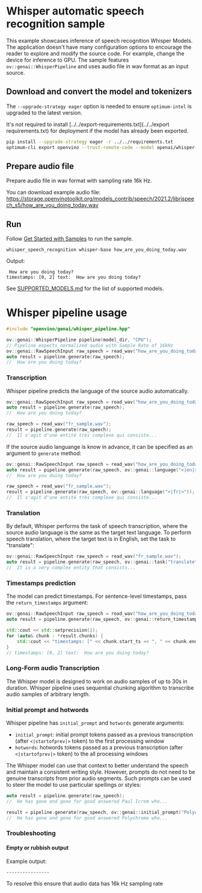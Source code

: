 # Whisper automatic speech recognition sample

This example showcases inference of speech recognition Whisper Models. The application doesn't have many configuration options to encourage the reader to explore and modify the source code. For example, change the device for inference to GPU. The sample features `ov::genai::WhisperPipeline` and uses audio file in wav format as an input source.

## Download and convert the model and tokenizers

The `--upgrade-strategy eager` option is needed to ensure `optimum-intel` is upgraded to the latest version.

It's not required to install [../../export-requirements.txt](../../export requirements.txt) for deployment if the model has already been exported.

```sh
pip install --upgrade-strategy eager -r ../../requirements.txt
optimum-cli export openvino --trust-remote-code --model openai/whisper-base whisper-base
```

## Prepare audio file

Prepare audio file in wav format with sampling rate 16k Hz.

You can download example audio file: https://storage.openvinotoolkit.org/models_contrib/speech/2021.2/librispeech_s5/how_are_you_doing_today.wav

## Run

Follow [Get Started with Samples](https://docs.openvino.ai/2024/learn-openvino/openvino-samples/get-started-demos.html) to run the sample.

`whisper_speech_recognition whisper-base how_are_you_doing_today.wav`

Output:
```
 How are you doing today?
timestamps: [0, 2] text:  How are you doing today?
```

See [SUPPORTED_MODELS.md](../../../src/docs/SUPPORTED_MODELS.md#whisper-models) for the list of supported models.

# Whisper pipeline usage

```c++
#include "openvino/genai/whisper_pipeline.hpp"

ov::genai::WhisperPipeline pipeline(model_dir, "CPU");
// Pipeline expects normalized audio with Sample Rate of 16kHz
ov::genai::RawSpeechInput raw_speech = read_wav("how_are_you_doing_today.wav");
auto result = pipeline.generate(raw_speech);
//  How are you doing today?
```

### Transcription

Whisper pipeline predicts the language of the source audio automatically.

```c++
ov::genai::RawSpeechInput raw_speech = read_wav("how_are_you_doing_today.wav");
auto result = pipeline.generate(raw_speech);
//  How are you doing today?

raw_speech = read_wav("fr_sample.wav");
result = pipeline.generate(raw_speech);
//  Il s'agit d'une entité très complexe qui consiste...
```

If the source audio languange is know in advance, it can be specified as an argument to `generate` method:

```c++
ov::genai::RawSpeechInput raw_speech = read_wav("how_are_you_doing_today.wav");
auto result = pipeline.generate(raw_speech, ov::genai::language("<|en|>"));
//  How are you doing today?

raw_speech = read_wav("fr_sample.wav");
result = pipeline.generate(raw_speech, ov::genai::language("<|fr|>"));
//  Il s'agit d'une entité très complexe qui consiste...
```

### Translation

By default, Whisper performs the task of speech transcription, where the source audio language is the same as the target text language. To perform speech translation, where the target text is in English, set the task to "translate":

```c++
ov::genai::RawSpeechInput raw_speech = read_wav("fr_sample.wav");
auto result = pipeline.generate(raw_speech, ov::genai::task("translate"));
//  It is a very complex entity that consists...
```

### Timestamps prediction

The model can predict timestamps. For sentence-level timestamps, pass the `return_timestamps` argument:

```C++
ov::genai::RawSpeechInput raw_speech = read_wav("how_are_you_doing_today.wav");
auto result = pipeline.generate(raw_speech, ov::genai::return_timestamps(true));

std::cout << std::setprecision(2);
for (auto& chunk : *result.chunks) {
    std::cout << "timestamps: [" << chunk.start_ts << ", " << chunk.end_ts << "] text: " << chunk.text << "\n";
}
// timestamps: [0, 2] text:  How are you doing today?
```

### Long-Form audio Transcription

The Whisper model is designed to work on audio samples of up to 30s in duration. Whisper pipeline uses sequential chunking algorithm to transcribe audio samples of arbitrary length.

### Initial prompt and hotwords

Whisper pipeline has `initial_prompt` and `hotwords` generate arguments:
* `initial_prompt`: initial prompt tokens passed as a previous transcription (after `<|startofprev|>` token) to the first processing window
* `hotwords`: hotwords tokens passed as a previous transcription (after `<|startofprev|>` token) to the all processing windows

The Whisper model can use that context to better understand the speech and maintain a consistent writing style. However, prompts do not need to be genuine transcripts from prior audio segments. Such prompts can be used to steer the model to use particular spellings or styles:

```c++
auto result = pipeline.generate(raw_speech);
//  He has gone and gone for good answered Paul Icrom who...

result = pipeline.generate(raw_speech, ov::genai::initial_prompt("Polychrome"));
//  He has gone and gone for good answered Polychrome who...
```


### Troubleshooting

#### Empty or rubbish output

Example output:
```
----------------
```

To resolve this ensure that audio data has 16k Hz sampling rate
